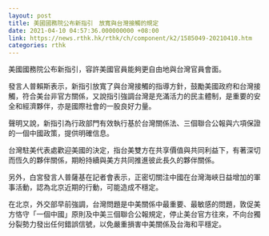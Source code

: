 ```yaml
---
layout: post
title: 美國國務院公布新指引　放寬與台灣接觸的規定
date: 2021-04-10 04:57:36.000000000 +08:00
link: https://news.rthk.hk/rthk/ch/component/k2/1585049-20210410.htm
categories: rthk
---
```


美國國務院公布新指引，容許美國官員能夠更自由地與台灣官員會面。

發言人普賴斯表示，新指引放寬了與台灣接觸的指導方針，鼓勵美國政府和台灣接觸，符合美台非官方關係，又說指引強調台灣是充滿活力的民主體制，是重要的安全和經濟夥伴，亦是國際社會的一股良好力量。

聲明又說，新指引為行政部門有效執行基於台灣關係法、三個聯合公報與六項保證的一個中國政策，提供明確信息。

台灣駐美代表處歡迎美國的決定，指台美雙方在共享價值與共同利益下，有著深切而恆久的夥伴關係，期盼持續與美方共同推進彼此長久的夥伴關係。

另外，白宮發言人普薩基在記者會表示，正密切關注中國在台灣海峽日益增加的軍事活動，認為北京近期的行動，可能造成不穩定。

在北京，外交部早前強調，台灣問題是中美關係中最重要、最敏感的問題，敦促美方恪守「一個中國」原則及中美三個聯合公報規定，停止美台官方往來，不向台獨分裂勢力發出任何錯誤信號，以免嚴重損害中美關係及台海和平穩定。
